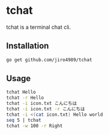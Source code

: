# tchat

tchat is a terminal chat cli.

## Installation

```bash
go get github.com/jiro4989/tchat
```

## Usage

```bash
tchat Hello
tchat -r Hello
tchat -i icon.txt こんにちは
tchat -i icon.txt -r こんにちは
tchat -i <(cat icon.txt) Hello world
seq 5 | tchat
tchat -w 100 -r Right
```
